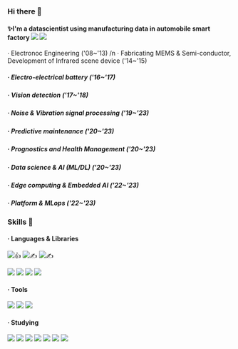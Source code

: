### Hi there 👋
#### ✨I'm a datascientist using manufacturing data in automobile smart factory  <img src="https://img.shields.io/badge/Hyundai-002C5F?style=flat-square&logo=Hyundai&logoColor=white"/> <img src="https://img.shields.io/badge/Kia-05141F?style=flat-square&logo=Kia&logoColor=white"/>
· Electronoc Engineering ('08~'13) /n
· Fabricating MEMS & Semi-conductor, Development of Infrared scene device ('14~'15)
##### · Electro-electrical battery ('16~'17)
##### · Vision detection ('17~'18)
##### · Noise & Vibration signal processing ('19~'23)
##### · Predictive maintenance ('20~'23)
##### · Prognostics and Health Management ('20~'23)
##### · Data science & AI (ML/DL) ('20~'23)
##### · Edge computing & Embedded AI ('22~'23)
##### · Platform & MLops ('22~'23)

<!--
**LoidPark/LoidPark** is a ✨ _special_ ✨ repository because its `README.md` (this file) appears on your GitHub profile.

Here are some ideas to get you started:

- 🔭 I’m currently working on ...
- 🌱 I’m currently learning ...
- 👯 I’m looking to collaborate on ...
- 🤔 I’m looking for help with ...
- 💬 Ask me about ...
- 📫 How to reach me: ...
- 😄 Pronouns: ...
- ⚡ Fun fact: ...
-->

### Skills 💪
#### · Languages & Libraries
<img src="https://img.shields.io/badge/Python-3776AB?style=flat-square&logo=Python&logoColor=white"/>👍
<img src="https://img.shields.io/badge/C-A8B9CC?style=flat-square&logo=C&logoColor=white"/>✍️
<img src="https://img.shields.io/badge/C++-00599C?style=flat-square&logo=C++&logoColor=white"/>✍️

<img src="https://img.shields.io/badge/Numpy-013243?style=flat-square&logo=Numpy&logoColor=white"/> <img src="https://img.shields.io/badge/Pandas-150458?style=flat-square&logo=Pandas&logoColor=white"/> <img src="https://img.shields.io/badge/SciPy-8CAAE6?style=flat-square&logo=SciPy&logoColor=white"/> <img src="https://img.shields.io/badge/Scikitlearn-F7931E?style=flat-square&logo=Scikitlearn&logoColor=white"/>
#### · Tools
<img src="https://img.shields.io/badge/Jupyter-F37626?style=flat-square&logo=Jupyter&logoColor=white"> <img src="https://img.shields.io/badge/VScode-007ACC?style=flat-square&logo=VisualStudioCode&logoColor=white"> <img src="https://img.shields.io/badge/Github-181717?style=flat-square&logo=Github&logoColor=white">
#### · Studying
<img src="https://img.shields.io/badge/Grafana-F46800?style=flat-square&logo=Grafana&logoColor=white"> <img src="https://img.shields.io/badge/Kibana-005571?style=flat-square&logo=Kibana&logoColor=white"> <img src="https://img.shields.io/badge/Kafka-231F20?style=flat-square&logo=ApacheKafka&logoColor=white"> <img src="https://img.shields.io/badge/Spark-E25A1C?style=flat-square&logo=ApacheSpark&logoColor=white"> <img src="https://img.shields.io/badge/MySQL-4479A1?style=flat-square&logo=MySQL&logoColor=white"> <img src="https://img.shields.io/badge/Oracle-F80000?style=flat-square&logo=Oracle&logoColor=white"> <img src="https://img.shields.io/badge/MongoDB-47A248?style=flat-square&logo=MongoDB&logoColor=white">
